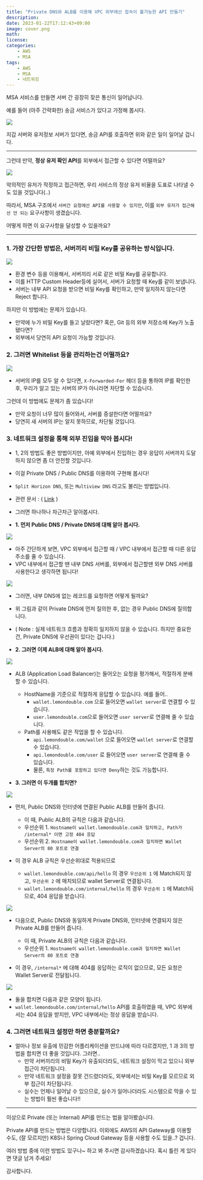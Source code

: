 ```yaml
---
title: "Private DNS와 ALB를 이용해 VPC 외부에선 접속이 불가능한 API 만들기"
description: 
date: 2023-01-22T17:12:43+09:00
image: cover.png
math: 
license: 
categories:
    - AWS
    - MSA
tags:
    - AWS
    - MSA
    - 네트워킹
---
```


MSA 서비스를 만들면 서버 간 굉장히 잦은 통신이 일어납니다.

예를 들어 (아주 간략화한) 송금 서비스가 있다고 가정해 봅시다.

![](2023-01-22-17-22-23.png)

지갑 서버와 유저정보 서버가 있다면, 송금 API를 호출하면 위와 같은 일이 일어날 겁니다.

---

그런데 만약, **정상 유저 확인 API**를 외부에서 접근할 수 있다면 어떨까요?

![](2023-01-22-17-27-08.png)

악의적인 유저가 작정하고 접근하면, 우리 서비스의 정상 유저 비율을 도표로 나타낼 수도 있을 것입니다(..)

따라서, MSA 구조에서 `서버간 요청에선 API를 사용할 수 있지만`, 이를 `외부 유저가 접근해선 안 되는` 요구사항이 생겼습니다.

어떻게 하면 이 요구사항을 달성할 수 있을까요?

---

### 1. 가장 간단한 방법은, 서버끼리 비밀 Key를 공유하는 방식입니다.

![](2023-01-22-17-57-32.png)

* 환경 변수 등을 이용해서, 서버끼리 서로 같은 비밀 Key를 공유합니다.
* 이를 HTTP Custom Header등에 실어서, 서버가 요청할 때 Key를 같이 보냅니다.
* 서버는 내부 API 요청을 받으면 비밀 Key를 확인하고, 만약 일치하지 않는다면 Reject 합니다.

하지만 이 방법에는 문제가 있습니다.

* 만약에 누가 비밀 Key를 들고 날랐다면? 혹은, Git 등의 외부 저장소에 Key가 노출됐다면?
* 외부에서 당연히 API 요청이 가능할 것입니다.

### 2. 그러면 Whitelist 등을 관리하는건 어떨까요?

![](2023-01-22-18-03-55.png)

* 서버의 IP를 모두 알 수 있다면, `X-Forwarded-For` 헤더 등을 통하여 IP를 확인한 후, 우리가 알고 있는 서버의 IP가 아니라면 차단할 수 있습니다.

그런데 이 방법에도 문제가 좀 있습니다!

* 만약 요청이 너무 많이 들어와서, 서버를 증설한다면 어떨까요?
* 당연히 새 서버의 IP는 알지 못하므로, 차단될 것입니다.

### 3. 네트워크 설정을 통해 외부 진입을 막아 봅시다!

* 1, 2의 방법도 좋은 방법이지만, 아예 외부에서 진입하는 경우 응답이 서버까지 도달하지 않으면 좀 더 안전할 것입니다.
* 이걸 Private DNS / Public DNS를 이용하여 구현해 봅시다!
* `Split Horizon DNS`, 또는 `Multiview DNS` 라고도 불리는 방법입니다.
* 관련 문서 : ( [Link](https://aws.amazon.com/ko/premiumsupport/knowledge-center/internal-version-website/) )
* 그러면 하나하나 차근차근 알아봅시다.

* **1. 먼저 Public DNS / Private DNS에 대해 알아 봅시다.**

![](2023-01-22-19-02-46.png)

* 아주 간단하게 보면, VPC 외부에서 접근할 때 / VPC 내부에서 접근할 때 다른 응답 주소를 줄 수 있습니다.
* VPC 내부에서 접근할 땐 내부 DNS 서버를, 외부에서 접근할땐 외부 DNS 서버를 사용한다고 생각하면 됩니다!

![](2023-01-22-19-07-27.png)

* 그러면, 내부 DNS에 없는 레코드를 요청하면 어떻게 될까요?
* 위 그림과 같이 Private DNS에 먼저 질의한 후, 없는 경우 Public DNS에 질의합니다.
* ( Note : 실제 네트워크 흐름과 정확히 일치하지 않을 수 있습니다. 하지만 중요한 건, Private DNS에 우선권이 있다는 겁니다.)

* **2. 그러면 이제 ALB에 대해 알아 봅시다.**

![](2023-01-22-19-15-44.png)

* ALB (Application Load Balancer)는 들어오는 요청을 평가해서, 적절하게 분배할 수 있습니다.
    * HostName을 기준으로 적절하게 응답할 수 있습니다. 예를 들어..
        * `wallet.lemondouble.com` 으로 들어오면 `wallet server`로 연결할 수 있습니다.
        * `user.lemondouble.com`으로 들어오면 `user server`로 연결해 줄 수 있습니다.
    * Path를 사용해도 같은 작업을 할 수 있습니다.
        * `api.lemondouble.com/wallet` 으로 들어오면 `wallet server`로 연결할 수 있습니다.
        * `api.lemondouble.com/user` 로 들어오면 `user server`로 연결해 줄 수 있습니다.
        * 물론, `특정 Path를 포함하고 있다면 Deny`하는 것도 가능합니다.


* **3. 그러면 이 두개를 합치면?**

![](2023-01-22-19-26-25.png)

* 먼저, Public DNS와 인터넷에 연결된 Public ALB를 만들어 줍니다.
    * 이 때, Public ALB의 규칙은 다음과 같습니다.
    * 우선순위 1. `Hostname이 wallet.lemondouble.com과 일치하고, Path가 /internal* 이면 고정 404 응답`
    * 우선순위 2. `Hostname이 wallet.lemondouble.com과 일치하면 Wallet Server의 80 포트로 연결`

* 이 경우 ALB 규칙은 우선순위대로 적용되므로
    * `wallet.lemondouble.com/api/hello` 의 경우 `우선순위 1` 에 Match되지 않고, `우선순위 2` 에 매치되므로 wallet Server로 연결됩니다.
    * `wallet.lemondouble.com/internal/hello` 의 경우 `우선순위 1` 에 Match되므로, 404 응답을 받습니다.

![](2023-01-22-19-34-23.png)

* 다음으로, Public DNS와 동일하게 Private DNS와, 인터넷에 연결되지 않은 Private ALB를 만들어 줍니다.
    * 이 때, Private ALB의 규칙은 다음과 같습니다.
    * 우선순위 1. `Hostname이 wallet.lemondouble.com과 일치하면 Wallet Server의 80 포트로 연결`


* 이 경우, `/internal*` 에 대해 404를 응답하는 로직이 없으므로, 모든 요청은 Wallet Server로 전달됩니다.

![](2023-01-22-19-36-14.png)

* 둘을 합치면 다음과 같은 모양이 됩니다.
* `wallet.lemondouble.com/internal/hello` API를 호출하였을 때, VPC 외부에서는 404 응답을 받지만, VPC 내부에서는 정상 응답을 받습니다.

### 4. 그러면 네트워크 설정만 하면 충분할까요?

* 얼마나 정보 유출에 민감한 어플리케이션을 만드냐에 따라 다르겠지만, 1 과 3의 방법을 합치면 더 좋을 것입니다. 그러면..
    * 만약 서버끼리의 비밀 Key가 유출되더라도, 네트워크 설정이 막고 있으니 외부 접근이 차단됩니다.
    * 만약 네트워크 설정을 잘못 건드렸더라도, 외부에서는 비밀 Key를 모르므로 외부 접근이 차단됩니다.
    * 실수는 언제나 일어날 수 있으므로, 실수가 일어나더라도 시스템으로 막을 수 있는 방법이 훨씬 좋습니다!!

---

이상으로 Private (또는 Internal) API를 만드는 법을 알아봤습니다.

Private API를 만드는 방법은 다양합니다. 이외에도 AWS의 API Gateway를 이용할 수도, (잘 모르지만) K8S나 Spring Cloud Gateway 등을 사용할 수도 있을..? 겁니다. 

여러 방법 중에 이런 방법도 있구나~ 하고 봐 주시면 감사하겠습니다. 혹시 틀린 게 있다면 댓글 남겨 주세요!

감사합니다.